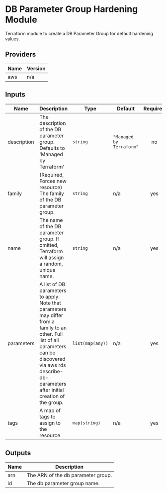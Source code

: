 # DB Parameter Group Hardening Module

Terraform module to create a DB Parameter Group for default hardening values.

## Providers

| Name | Version |
|------|---------|
| aws | n/a |

## Inputs

| Name | Description | Type | Default | Required |
|------|-------------|------|---------|:--------:|
| description | The description of the DB parameter group. Defaults to 'Managed by Terraform' | `string` | `"Managed by Terraform"` | no |
| family | (Required, Forces new resource) The family of the DB parameter group. | `string` | n/a | yes |
| name | The name of the DB parameter group. If omitted, Terraform will assign a random, unique name. | `string` | n/a | yes |
| parameters | A list of DB parameters to apply. Note that parameters may differ from a family to an other. Full list of all parameters can be discovered via aws rds describe-db-parameters after initial creation of the group. | `list(map(any))` | n/a | yes |
| tags | A map of tags to assign to the resource. | `map(string)` | n/a | yes |

## Outputs

| Name | Description |
|------|-------------|
| arn | The ARN of the db parameter group. |
| id | The db parameter group name. |

